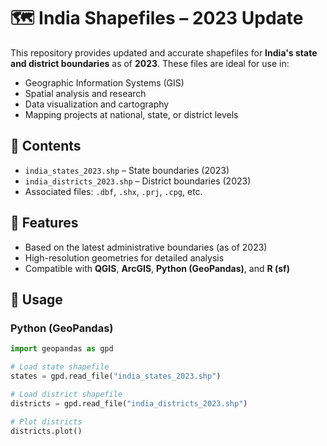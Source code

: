 # 🗺️ India Shapefiles – 2023 Update

This repository provides updated and accurate shapefiles for **India's state and district boundaries** as of **2023**. These files are ideal for use in:

- Geographic Information Systems (GIS)
- Spatial analysis and research
- Data visualization and cartography
- Mapping projects at national, state, or district levels

## 📁 Contents

- `india_states_2023.shp` – State boundaries (2023)
- `india_districts_2023.shp` – District boundaries (2023)
- Associated files: `.dbf`, `.shx`, `.prj`, `.cpg`, etc.

## 🧭 Features

- Based on the latest administrative boundaries (as of 2023)
- High-resolution geometries for detailed analysis
- Compatible with **QGIS**, **ArcGIS**, **Python (GeoPandas)**, and **R (sf)**

## 🔧 Usage

### Python (GeoPandas)

```python
import geopandas as gpd

# Load state shapefile
states = gpd.read_file("india_states_2023.shp")

# Load district shapefile
districts = gpd.read_file("india_districts_2023.shp")

# Plot districts
districts.plot()

